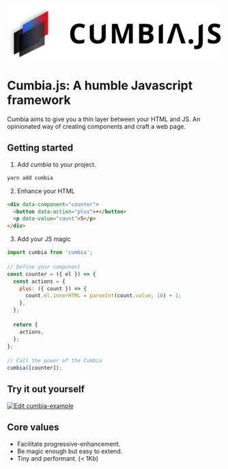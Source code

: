 <p align="center">
  <a href="https://blog.m4x.io">
    <img src="https://github.com/neomaxzero/cumbia/blob/master/assets/cumbia.png?raw=true" height="128">    
  </a>
</p>

# Cumbia.js: A humble Javascript framework

Cumbia aims to give you a thin layer between your HTML and JS. An opinionated way of creating components and craft a web page.

## Getting started

1. Add _cumbia_ to your project.

```bash
yarn add cumbia
```

2. Enhance your HTML

```html
<div data-component="counter">
  <button data-action="plus">+</button>
  <p data-value="count">5</p>
</div>
```

3. Add your JS magic

```javascript
import cumbia from 'cumbia';

// Define your component
const counter = ({ el }) => {
  const actions = {
    plus: ({ count }) => {
      count.el.innerHTML = parseInt(count.value, 10) + 1;
    },
  };

  return {
    actions,
  };
};

// Call the power of the Cumbia
cumbia([counter]);
```

## Try it out yourself

[![Edit cumbia-example](https://codesandbox.io/static/img/play-codesandbox.svg)](https://codesandbox.io/s/cumbia-example-501gu?fontsize=14&hidenavigation=1&theme=dark)

## Core values

- Facilitate progressive-enhancement.
- Be magic enough but easy to extend.
- Tiny and performant. (< 1Kb)
